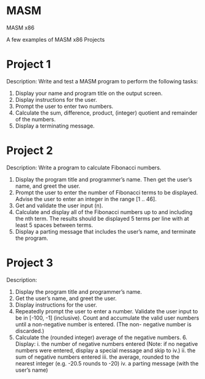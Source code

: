 # MASM
MASM x86

A few examples of MASM x86 Projects


# Project 1
 Description: Write and test a MASM program to perform the following tasks:

1. Display your name and program title on the output screen.
2. Display instructions for the user.
3. Prompt the user to enter two numbers.
4. Calculate the sum, difference, product, (integer) quotient and remainder of the numbers.
5. Display a terminating message.

# Project 2
Description: Write a program to calculate Fibonacci numbers.
1. Display the program title and programmer’s name. Then get the user’s name, and greet the user.
2. Prompt the user to enter the number of Fibonacci terms to be displayed. Advise the user to enter an integer in the range [1 .. 46].
3. Get and validate the user input (n).
4. Calculate and display all of the Fibonacci numbers up to and including the nth term. The results should be displayed 5 terms per line with at least 5 spaces between terms.
5. Display a parting message that includes the user’s name, and terminate the program.

# Project 3
 Description:
1. Display the program title and programmer’s name.
2. Get the user’s name, and greet the user.
3. Display instructions for the user.
4. Repeatedly prompt the user to enter a number. Validate the user input to be in [-100, -1] (inclusive).
		Count and accumulate the valid user numbers until a non-negative number is entered. (The non-
		negative number is discarded.)
5. Calculate the (rounded integer) average of the negative numbers. 6. Display:
	i. the number of negative numbers entered (Note: if no negative numbers were entered, display a special message and skip to iv.)
	ii. the sum of negative numbers entered
	iii. the average, rounded to the nearest integer (e.g. -20.5 rounds to -20)
	iv. a parting message (with the user’s name)

